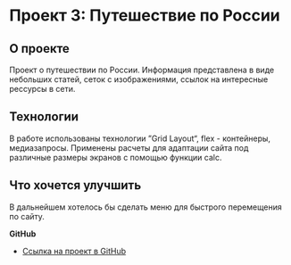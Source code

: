 # Проект 3: Путешествие по России

## О проекте ##
Проект о путешествии по России.
Информация представлена в виде небольших статей, сеток с изображениями, ссылок на интересные рессурсы в сети.

## Технологии ##
В работе использованы технологии ”Grid Layout“, flex - контейнеры, медиазапросы. Применены расчеты для адаптации сайта под различные размеры экранов с помощью функции calc.

## Что хочется улучшить ##
В дальнейшем хотелось бы сделать меню для быстрого перемещения по сайту.


**GitHub**
* [Ссылка на проект в GitHub](https://nikolayt1.github.io/russian-travel/)

